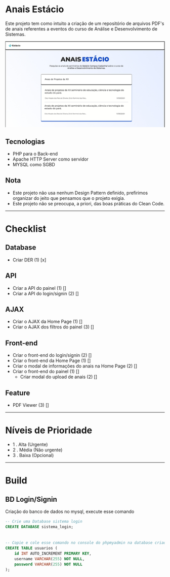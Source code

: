 # Anais Estácio
<p>Este projeto tem como intuito a criação de um repositório de arquivos PDF's de anais referentes a eventos do curso de Análise e Desenvolvimento de Sistemas.</p>

![Esboço do Site](/assets/scheme/front-end_anais_estacio.jpeg)

## Tecnologias

- PHP para o Back-end
- Apache HTTP Server como servidor
- MYSQL como SGBD

## Nota
- Este projeto não usa nenhum Design Pattern definido, prefirimos organizar do jeito que pensamos que o projeto exigia.
- Este projeto não se preocupa, a priori, das boas práticas do Clean Code.

---

# Checklist

## Database
- Criar DER (1) [x] 

## API
- Criar a API do painel (1) []
- Criar a API do login/signin (2) []

## AJAX
- Criar o AJAX da Home Page (1) []
- Criar o AJAX dos filtros do painel (3) []

## Front-end
- Criar o front-end do login/signin (2) []
- Criar o front-end da Home Page (1) []
- Criar o modal de informações do anais na Home Page (2) []
- Criar o front-end do painel (1) []
    - Criar modal do upload de anais (2) []

## Feature
- PDF Viewer (3) []

---

# Níveis de Prioridade
- 1 . Alta (Urgente)
- 2 . Média (Não urgente)
- 3 . Baixa (Opcional)

---

# Build

## BD Login/Signin
<p>Criação do banco de dados no mysql, execute esse comando</p>

```sql
-- Crie uma Database sistema login
CREATE DATABASE sistema_login;


-- Copie e cole esse comando no console do phpmyadmin na database criada
CREATE TABLE usuarios (
    id INT AUTO_INCREMENT PRIMARY KEY,
    username VARCHAR(255) NOT NULL,
    password VARCHAR(255) NOT NULL
);
```
